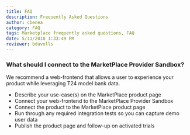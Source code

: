 ```yaml
---
title: FAQ
description: Frequently Asked Questions
author: cbenea
category: FAQ
tags: Marketplace frequently asked questions, FAQ
date: 5/11/2018 1:33:49 PM 
reviewer: bdavolls
---
```



### What should I connect to the MarketPlace Provider Sandbox?

We recommend a web-frontend that allows a user to experience your product while leveraging T24 model bank data. 
- Describe your use-case(s) on the MarketPlace product page
- Connect your web-frontend to the MarketPlace Provider Sandbox
- Connect the product to the MarketPlace product page
- Run through any required integration tests so you can capture demo user data
- Publish the product page and follow-up on activated trials

